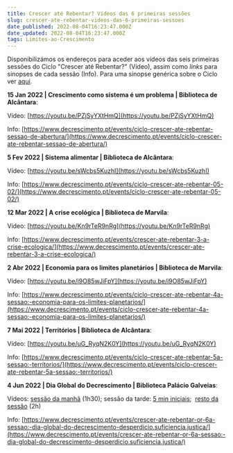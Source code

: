 ```yaml
---
title: Crescer até Rebentar? Vídeos das 6 primeiras sessões
slug: crescer-ate-rebentar-videos-das-6-primeiras-sessoes
date_published: 2022-08-04T16:23:47.000Z
date_updated: 2022-08-04T16:23:47.000Z
tags: Limites-ao-Crescimento
---
```


Disponibilizámos os endereços para aceder aos vídeos das seis primeiras sessões do Ciclo "Crescer até Rebentar?" (Vídeo), assim como *links* para sinopses de cada sessão (Info). Para uma sinopse genérica sobre o Ciclo ver [aqui](https://www.decrescimento.pt/posts/crescer-ate-rebentar-50-anos-dos-limites-ao-crescimento/).

**15 Jan 2022 | Crescimento como sistema é um problema | Biblioteca de Alcântara**:

Vídeo: [https://youtu.be/PZjSyYXtHmQ](https://youtu.be/PZjSyYXtHmQ)

Info: [https://www.decrescimento.pt/events/ciclo-crescer-ate-rebentar-sessao-de-abertura/](https://www.decrescimento.pt/events/ciclo-crescer-ate-rebentar-sessao-de-abertura/)

**5 Fev 2022 | Sistema alimentar | Biblioteca de Alcântara**:

Vídeo: [https://youtu.be/sWcbs5KuzhI](https://youtu.be/sWcbs5KuzhI)

Info: [https://www.decrescimento.pt/events/ciclo-crescer-ate-rebentar-05-02/](https://www.decrescimento.pt/events/ciclo-crescer-ate-rebentar-05-02/)

**12 Mar 2022 | A crise ecológica | Biblioteca de Marvila**:

Vídeo: [https://youtu.be/Kn9rTeR9nRg](https://youtu.be/Kn9rTeR9nRg)

Info: [https://www.decrescimento.pt/events/crescer-ate-rebentar-3-a-crise-ecologica/](https://www.decrescimento.pt/events/crescer-ate-rebentar-3-a-crise-ecologica/)

**2 Abr 2022 | Economia para os limites planetários | Biblioteca de Marvila**:

Vídeo: [https://youtu.be/i9O85wJiFpY](https://youtu.be/i9O85wJiFpY)

Info: [https://www.decrescimento.pt/events/ciclo-crescer-ate-rebentar-4a-sessao:-economia-para-os-limites-planetarios/](https://www.decrescimento.pt/events/ciclo-crescer-ate-rebentar-4a-sessao:-economia-para-os-limites-planetarios/)

**7 Mai 2022 | Territórios | Biblioteca de Alcântara**:

Vídeo: [https://youtu.be/uG_RyqN2K0Y](https://youtu.be/uG_RyqN2K0Y)

Info: [https://www.decrescimento.pt/events/ciclo-crescer-ate-rebentar-5a-sessao:-territorios/](https://www.decrescimento.pt/events/ciclo-crescer-ate-rebentar-5a-sessao:-territorios/)

**4 Jun 2022 | Dia Global do Decrescimento | Biblioteca Palácio Galveias**:

Vídeos: [sessão da manhã](https://www.facebook.com/ptrevolutiontv.live/videos/1442281126210564) (1h30); sessão da tarde: [5 min iniciais](https://www.facebook.com/ptrevolutiontv.live/videos/5159268857522530);  [resto da sessão](https://www.facebook.com/ptrevolutiontv.live/videos/433499674831034) (2h)

Info: [https://www.decrescimento.pt/events/crescer-ate-rebentar-or-6a-sessao:-dia-global-do-decrescimento-desperdicio.suficiencia.justica/](https://www.decrescimento.pt/events/crescer-ate-rebentar-or-6a-sessao:-dia-global-do-decrescimento-desperdicio.suficiencia.justica/)
